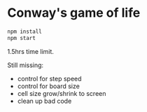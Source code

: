 # Conway's game of life

```bash
npm install
npm start
```

1.5hrs time limit.

Still missing:
- control for step speed
- control for board size
- cell size grow/shrink to screen
- clean up bad code

